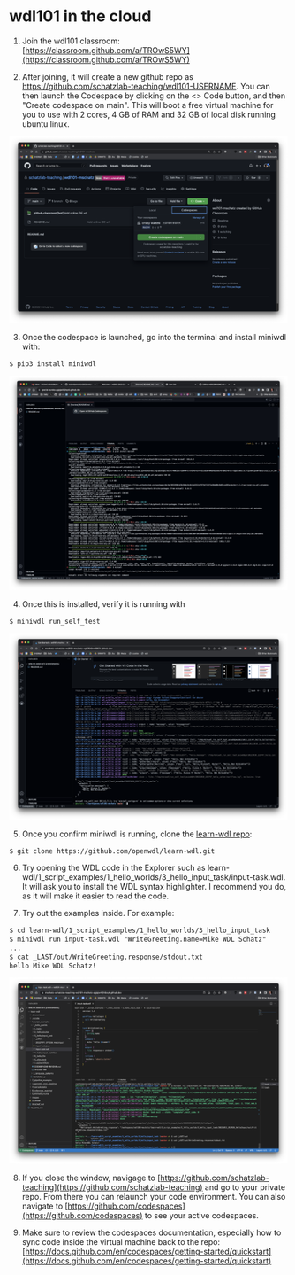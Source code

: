 # wdl101 in the cloud

1. Join the wdl101 classroom: [https://classroom.github.com/a/TROwS5WY](https://classroom.github.com/a/TROwS5WY)

2. After joining, it will create a new github repo as https://github.com/schatzlab-teaching/wdl101-USERNAME. You can then launch the Codespace by clicking on the <> Code button, and then "Create codespace on main". This will boot a free virtual machine for you to use with 2 cores, 4 GB of RAM and 32 GB of local disk running ubuntu linux.

![launch](https://github.com/schatzlab-teaching/wdl101/raw/main/launch.png)

3. Once the codespace is launched, go into the terminal and install miniwdl with: 
```
$ pip3 install miniwdl
```

![pip3](https://github.com/schatzlab-teaching/wdl101/raw/main/pip3.jpg)

4. Once this is installed, verify it is running with 
```
$ miniwdl run_self_test
```

![selftest](https://github.com/schatzlab-teaching/wdl101/raw/main/selftest.png)

5. Once you confirm miniwdl is running, clone the [learn-wdl repo](https://github.com/openwdl/learn-wdl.git): 
```
$ git clone https://github.com/openwdl/learn-wdl.git
```

6. Try opening the WDL code in the Explorer such as learn-wdl/1_script_examples/1_hello_worlds/3_hello_input_task/input-task.wdl. It will ask you to install the WDL syntax highlighter. I recommend you do, as it will make it easier to read the code.

7. Try out the examples inside. For example:
```
$ cd learn-wdl/1_script_examples/1_hello_worlds/3_hello_input_task
$ miniwdl run input-task.wdl "WriteGreeting.name=Mike WDL Schatz"
...
$ cat _LAST/out/WriteGreeting.response/stdout.txt 
hello Mike WDL Schatz!
```

![helloworld](https://github.com/schatzlab-teaching/wdl101/raw/main/hello.png)

8. If you close the window, navigage to [https://github.com/schatzlab-teaching](https://github.com/schatzlab-teaching) and go to your private repo. From there you can relaunch your code environment. You can also navigate to [https://github.com/codespaces](https://github.com/codespaces) to see your active codespaces.

9. Make sure to review the codespaces documentation, especially how to sync code inside the virtual machine back to the repo: [https://docs.github.com/en/codespaces/getting-started/quickstart](https://docs.github.com/en/codespaces/getting-started/quickstart)
